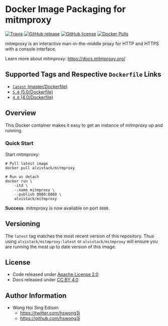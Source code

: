 # Docker Image Packaging for mitmproxy

[![Travis](https://img.shields.io/travis/alvistack/docker-mitmproxy.svg)](https://travis-ci.org/alvistack/docker-mitmproxy)
[![GitHub release](https://img.shields.io/github/release/alvistack/docker-mitmproxy.svg)](https://github.com/alvistack/docker-mitmproxy/releases)
[![GitHub license](https://img.shields.io/github/license/alvistack/docker-mitmproxy.svg)](https://github.com/alvistack/docker-mitmproxy/blob/master/LICENSE)
[![Docker Pulls](https://img.shields.io/docker/pulls/alvistack/mitmproxy.svg)](https://hub.docker.com/r/alvistack/mitmproxy/)

mitmproxy is an interactive man-in-the-middle proxy for HTTP and HTTPS with a console interface.

Learn more about mitmproxy: <https://docs.mitmproxy.org/>

## Supported Tags and Respective `Dockerfile` Links

  - [`latest` (master/Dockerfile)](https://github.com/alvistack/docker-mitmproxy/blob/master/Dockerfile)
  - [`5.0` (5.0/Dockerfile)](https://github.com/alvistack/docker-mitmproxy/blob/5.0/Dockerfile)
  - [`4.0` (4.0/Dockerfile)](https://github.com/alvistack/docker-mitmproxy/blob/4.0/Dockerfile)

## Overview

This Docker container makes it easy to get an instance of mitmproxy up and running.

### Quick Start

Start mitmproxy:

    # Pull latest image
    docker pull alvistack/mitmproxy
    
    # Run as detach
    docker run \
        -itd \
        --name mitmproxy \
        --publish 8080:8080 \
        alvistack/mitmproxy

**Success**. mitmproxy is now available on port `8080`.

## Versioning

The `latest` tag matches the most recent version of this repository. Thus using `alvistack/mitmproxy:latest` or `alvistack/mitmproxy` will ensure you are running the most up to date version of this image.

## License

  - Code released under [Apache License 2.0](LICENSE)
  - Docs released under [CC BY 4.0](http://creativecommons.org/licenses/by/4.0/)

## Author Information

  - Wong Hoi Sing Edison
      - <https://twitter.com/hswong3i>
      - <https://github.com/hswong3i>
